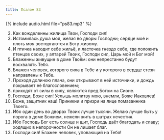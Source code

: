 ```yaml
---
title: Псалом 83
---
```

{% include audio.html file="ps83.mp3" %}

2. Как вожделенны жилища Твои, Господи сил!
3. Истомилась душа моя, желая во дворы Господни; сердце моё и плоть моя восторгаются к Богу живому.
4. И птичка находит себе жильё, и ласточка гнездо себе, где положить птенцов своих, у алтарей Твоих, Господи сил, Царь мой и Бог мой!
5. Блаженны живущие в доме Твоём: они непрестанно будут восхвалять Тебя.
6. Блажен человек, которого сила в Тебе и у которого в сердце стези направлены к Тебе.
7. Проходя долиною плача, они открывают в ней источники, и дождь покрывает её благословением;
8. приходят от силы в силу, являются пред Богом на Сионе.
9. Господи, Боже сил! Услышь молитву мою, внемли, Боже Иаковлев!
10. Боже, защитник наш! Приникни и призри на лице помазанника Твоего.
11. Ибо один день во дворах Твоих лучше тысячи. Желаю лучше быть у порога в доме Божием, нежели жить в шатрах нечестия.
12. Ибо Господь Бог есть солнце и щит, Господь даёт благодать и славу; ходящих в непорочности Он не лишает благ.
13. Господи сил! Блажен человек, уповающий на Тебя!
